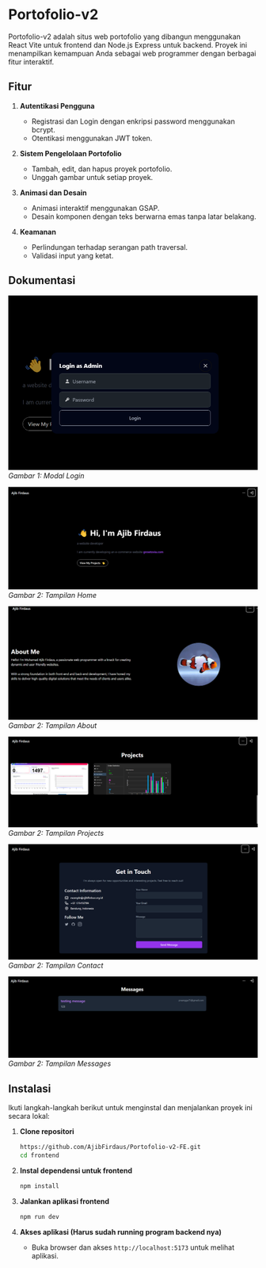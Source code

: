 # Portofolio-v2

Portofolio-v2 adalah situs web portofolio yang dibangun menggunakan React Vite untuk frontend dan Node.js Express untuk backend. Proyek ini menampilkan kemampuan Anda sebagai web programmer dengan berbagai fitur interaktif.

## Fitur

1. **Autentikasi Pengguna**
   - Registrasi dan Login dengan enkripsi password menggunakan bcrypt.
   - Otentikasi menggunakan JWT token.

2. **Sistem Pengelolaan Portofolio**
   - Tambah, edit, dan hapus proyek portofolio.
   - Unggah gambar untuk setiap proyek.

3. **Animasi dan Desain**
   - Animasi interaktif menggunakan GSAP.
   - Desain komponen dengan teks berwarna emas tanpa latar belakang.

4. **Keamanan**
   - Perlindungan terhadap serangan path traversal.
   - Validasi input yang ketat.

## Dokumentasi

![Login Page](./doc/login.png)
*Gambar 1: Modal Login*

![Home Section](./doc/home.png)
*Gambar 2: Tampilan Home*

![About Section](./doc/about.png)
*Gambar 2: Tampilan About*

![Projects Section](./doc/projects.png)
*Gambar 2: Tampilan Projects*

![Contact Section](./doc/contact.png)
*Gambar 2: Tampilan Contact*

![Messages Section](./doc/messages.png)
*Gambar 2: Tampilan Messages*

## Instalasi

Ikuti langkah-langkah berikut untuk menginstal dan menjalankan proyek ini secara lokal:

1. **Clone repositori**
    ```bash
    https://github.com/AjibFirdaus/Portofolio-v2-FE.git
    cd frontend
    ```

2. **Instal dependensi untuk frontend**
    ```bash
    npm install
    ```

3. **Jalankan aplikasi frontend**
    ```bash
    npm run dev
    ```

4. **Akses aplikasi (Harus sudah running program backend nya)**
    - Buka browser dan akses `http://localhost:5173` untuk melihat aplikasi.
